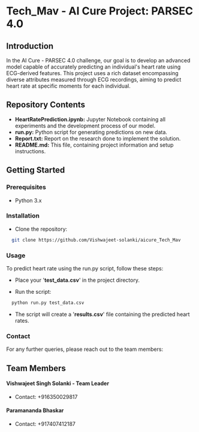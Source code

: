 
# Tech_Mav - AI Cure Project: PARSEC 4.0

## Introduction
In the AI Cure - PARSEC 4.0 challenge, our goal is to develop an advanced model capable of accurately predicting an individual's heart rate using ECG-derived features. This project uses a rich dataset encompassing diverse attributes measured through ECG recordings, aiming to predict heart rate at specific moments for each individual.

## Repository Contents
* **HeartRatePrediction.ipynb:** Jupyter Notebook containing all experiments and the development process of our model.
* **run.py:** Python script for generating predictions on new data.
* **Report.txt:** Report on the research done to implement the solution.
* **README.md:** This file, containing project information and setup instructions.

## Getting Started
### Prerequisites
* Python 3.x
### Installation
* Clone the repository:
```bash
  git clone https://github.com/Vishwajeet-solanki/aicure_Tech_Mav
```
### Usage

To predict heart rate using the run.py script, follow these steps:

* Place your '**test_data.csv**' in the project directory.

* Run the script:
```bash
  python run.py test_data.csv
```
* The script will create a '**results.csv**' file containing the predicted heart rates.

### Contact
For any further queries, please reach out to the team members:

## Team Members

#### Vishwajeet Singh Solanki - Team Leader

  * Contact: +916350029817

####     Paramananda Bhaskar

  * Contact: +917407412187
